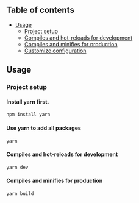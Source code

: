 ## Table of contents

* [Usage](#usage)
  * [Project setup](#project-setup)
  * [Compiles and hot-reloads for development](#compiles-and-hot-reloads-for-development)
  * [Compiles and minifies for production](#compiles-and-minifies-for-production)
  * [Customize configuration](#customize-configuration)

## Usage

### Project setup

#### Install yarn first.
```
npm install yarn
```
#### Use yarn to add all packages
```
yarn
```

#### Compiles and hot-reloads for development
```
yarn dev
```

#### Compiles and minifies for production
```
yarn build
```
